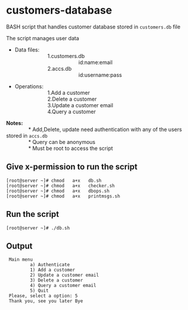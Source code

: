 # customers-database
BASH script that handles customer database stored in `customers.db` file <br>

The script manages user data <br>
- Data files:<br>
  &emsp;&emsp;&emsp;&emsp;&emsp;&emsp; 1.customers.db <br>
  &emsp;&emsp;&emsp;&emsp;&emsp;&emsp;&emsp;&emsp;&emsp;&emsp;&emsp;&emsp; id:name:email <br>
  &emsp;&emsp;&emsp;&emsp;&emsp;&emsp; 2.accs.db <br>
  &emsp;&emsp;&emsp;&emsp;&emsp;&emsp;&emsp;&emsp;&emsp;&emsp;&emsp;&emsp; id:username:pass <br>
                       
- Operations:<br>
  &emsp;&emsp;&emsp;&emsp;&emsp;&emsp; 1.Add a customer <br>
  &emsp;&emsp;&emsp;&emsp;&emsp;&emsp; 2.Delete a customer <br>
  &emsp;&emsp;&emsp;&emsp;&emsp;&emsp; 3.Update a customer email <br>
  &emsp;&emsp;&emsp;&emsp;&emsp;&emsp; 4.Query a customer <br>
               
**Notes:**<br>
&emsp;&emsp;&emsp;&emsp; * Add,Delete, update need authentication with any of the users stored in `accs.db` <br>
&emsp;&emsp;&emsp;&emsp; * Query can be anonymous <br>
&emsp;&emsp;&emsp;&emsp; * Must be root to access the script <br>
 
## Give x-permission to run the script
```
[root@server ~]# chmod   a+x   db.sh
[root@server ~]# chmod   a+x   checker.sh
[root@server ~]# chmod   a+x   dbops.sh
[root@server ~]# chmod   a+x   printmsgs.sh
```

## Run the script
```
[root@server ~]# ./db.sh 
```
## Output
```
 Main menu 
         a) Authenticate
         1) Add a customer
         2) Update a customer email
         3) Delete a customer
         4) Query a customer email
         5) Quit
 Please, select a option: 5
 Thank you, see you later Bye
